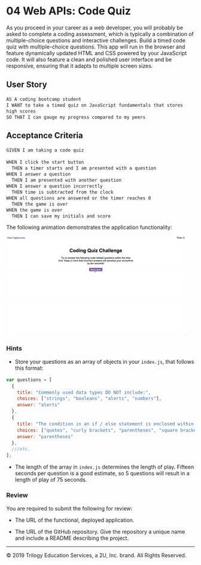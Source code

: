 # 04 Web APIs: Code Quiz

As you proceed in your career as a web developer, you will probably be asked to complete a coding assessment, which is typically a combination of multiple-choice questions and interactive challenges. Build a timed code quiz with multiple-choice questions. This app will run in the browser and feature dynamically updated HTML and CSS powered by your JavaScript code. It will also feature a clean and polished user interface and be responsive, ensuring that it adapts to multiple screen sizes.

## User Story

```
AS A coding bootcamp student
I WANT to take a timed quiz on JavaScript fundamentals that stores high scores
SO THAT I can gauge my progress compared to my peers
```

## Acceptance Criteria

```
GIVEN I am taking a code quiz

WHEN I click the start button
  THEN a timer starts and I am presented with a question
WHEN I answer a question
  THEN I am presented with another question
WHEN I answer a question incorrectly
  THEN time is subtracted from the clock
WHEN all questions are answered or the timer reaches 0
  THEN the game is over
WHEN the game is over
  THEN I can save my initials and score
```

The following animation demonstrates the application functionality:

![code quiz](./Assets/04-web-apis-homework-demo.gif)


### Hints

* Store your questions as an array of objects in your `index.js`, that follows this format:

```js
var questions = [
  {
    title: "Commonly used data types DO NOT include:",
    choices: ["strings", "booleans", "alerts", "numbers"],
    answer: "alerts"
  },
  {
    title: "The condition in an if / else statement is enclosed within ____.",
    choices: ["quotes", "curly brackets", "parentheses", "square brackets"],
    answer: "parentheses"
  },
  ///etc.
];
```

* The length of the array in `index.js` determines the length of play. Fifteen seconds per question is a good estimate, so 5 questions will result in a length of play of 75 seconds.


### Review

You are required to submit the following for review:

- The URL of the functional, deployed application.

- The URL of the GitHub repository. Give the repository a unique name and include a README describing the project.

---

© 2019 Trilogy Education Services, a 2U, Inc. brand. All Rights Reserved.
